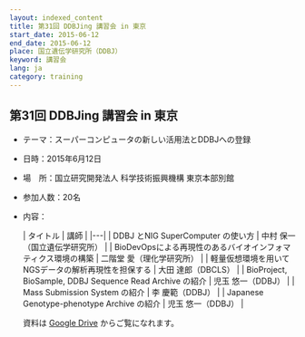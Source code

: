 ```yaml
---
layout: indexed_content
title: 第31回 DDBJing 講習会 in 東京
start_date: 2015-06-12
end_date: 2015-06-12
place: 国立遺伝学研究所（DDBJ）
keyword: 講習会
lang: ja
category: training
---
```


## 第31回 DDBJing 講習会 in 東京  <a name="31"></a>

-   テーマ：スーパーコンピュータの新しい活用法とDDBJへの登録

-   日時：2015年6月12日

-   場　所：国立研究開発法人 科学技術振興機構 東京本部別館

-   参加人数：20名

-   内容：

    | タイトル | 講師 |
    |---|
    | DDBJ とNIG SuperComputer の使い方 | 中村 保一（国立遺伝学研究所） |
    | BioDevOpsによる再現性のあるバイオインフォマティクス環境の構築 | 二階堂 愛（理化学研究所）     |
    | 軽量仮想環境を用いてNGSデータの解析再現性を担保する | 大田 達郎（DBCLS）  |
    | BioProject, BioSample, DDBJ Sequence Read Archive の紹介      | 児玉 悠一（DDBJ） |
    | Mass Submission System の紹介  | 李 慶範（DDBJ）               |
    | Japanese Genotype-phenotype Archive の紹介  | 児玉 悠一（DDBJ）             |

    資料は [Google
    Drive](https://drive.google.com/drive/u/2/folders/18g2GO3Q_9NBJ_Hi7WgD3t48NUbji4ZfU)
    からご覧になれます。
